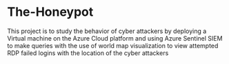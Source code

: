 # The-Honeypot
This project is to study the behavior of cyber attackers by deploying a Virtual machine on the Azure Cloud platform and using Azure Sentinel SIEM to make queries with the use of world map visualization to view attempted RDP failed logins with the location of the cyber attackers
